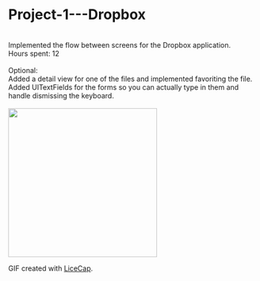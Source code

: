 # Project-1---Dropbox
<br>
Implemented the flow between screens for the Dropbox application.

<br>
Hours spent: 12 <br>
<br>
Optional: <br>
    Added a detail view for one of the files and implemented favoriting the file.<br>
    Added UITextFields for the forms so you can actually type in them and handle dismissing the keyboard.<br>
    
<br>
<img src="http://i.imgur.com/BykIQGU.gif" alt="" width="300">

GIF created with [LiceCap](http://www.cockos.com/licecap/).
